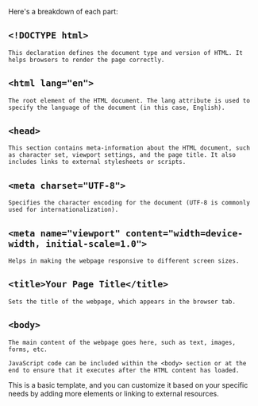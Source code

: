 Here's a breakdown of each part:

## ```<!DOCTYPE html>``` 
	This declaration defines the document type and version of HTML. It helps browsers to render the page correctly.

## ```<html lang="en">``` 
	The root element of the HTML document. The lang attribute is used to specify the language of the document (in this case, English).

## ```<head>``` 
	This section contains meta-information about the HTML document, such as character set, viewport settings, and the page title. It also includes links to external stylesheets or scripts.

## ```<meta charset="UTF-8">``` 
	Specifies the character encoding for the document (UTF-8 is commonly used for internationalization).

## ```<meta name="viewport" content="width=device-width, initial-scale=1.0">``` 
	Helps in making the webpage responsive to different screen sizes.

## ```<title>Your Page Title</title>``` 
	Sets the title of the webpage, which appears in the browser tab.

## ```<body>```
	The main content of the webpage goes here, such as text, images, forms, etc.

    JavaScript code can be included within the <body> section or at the end to ensure that it executes after the HTML content has loaded.

This is a basic template, and you can customize it based on your specific needs by adding more elements or linking to external resources.